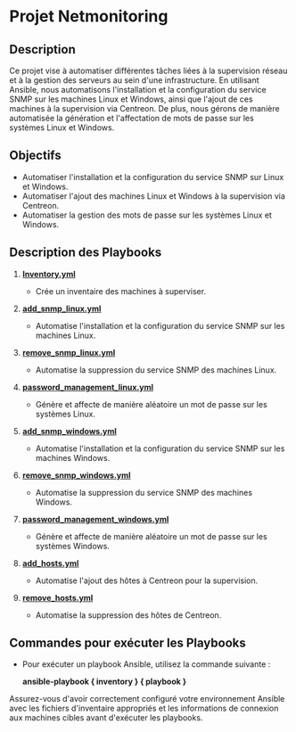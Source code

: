 # Projet Netmonitoring

## Description
Ce projet vise à automatiser différentes tâches liées à la supervision réseau et à la gestion des serveurs au sein d'une infrastructure. En utilisant Ansible, nous automatisons l'installation et la configuration du service SNMP sur les machines Linux et Windows, ainsi que l'ajout de ces machines à la supervision via Centreon. De plus, nous gérons de manière automatisée la génération et l'affectation de mots de passe sur les systèmes Linux et Windows.

## Objectifs
- Automatiser l'installation et la configuration du service SNMP sur Linux et Windows.
- Automatiser l'ajout des machines Linux et Windows à la supervision via Centreon.
- Automatiser la gestion des mots de passe sur les systèmes Linux et Windows.

## Description des Playbooks

1. **[Inventory.yml](https://github.com/sushitsu/ansible-project/Inventory/Inventory.yml)**
    - Crée un inventaire des machines à superviser.

2. **[add_snmp_linux.yml](https://github.com/sushitsu/ansible-project/Playbooks/add_snmp_linux.yml)**
    - Automatise l'installation et la configuration du service SNMP sur les machines Linux.

3. **[remove_snmp_linux.yml](https://github.com/sushitsu/ansible-project/Playbooks/remove_snmp_linux.yml)**
    - Automatise la suppression du service SNMP des machines Linux.

4. **[password_management_linux.yml](https://github.com/sushitsu/ansible-project/Playbooks/password_management_linux.yml)**
    - Génère et affecte de manière aléatoire un mot de passe sur les systèmes Linux.

5. **[add_snmp_windows.yml](https://github.com/sushitsu/ansible-project/Playbooks/add_snmp_windows.yml)**
    - Automatise l'installation et la configuration du service SNMP sur les machines Windows.

6. **[remove_snmp_windows.yml](https://github.com/sushitsu/ansible-project/Playbooks/remove_snmp_windows.yml)**
    - Automatise la suppression du service SNMP des machines Windows.

7. **[password_management_windows.yml](https://github.com/sushitsu/ansible-project/Playbooks/password_management_windows.yml)**
    - Génère et affecte de manière aléatoire un mot de passe sur les systèmes Windows.

8. **[add_hosts.yml](https://github.com/sushitsu/ansible-project/Playbooks/add_hosts.yml)**
    - Automatise l'ajout des hôtes à Centreon pour la supervision.

9. **[remove_hosts.yml](https://github.com/sushitsu/ansible-project/Playbooks/remove_hosts.yml)**
    - Automatise la suppression des hôtes de Centreon.

## Commandes pour exécuter les Playbooks

- Pour exécuter un playbook Ansible, utilisez la commande suivante :

  **ansible-playbook { inventory } { playbook }**

Assurez-vous d'avoir correctement configuré votre environnement Ansible avec les fichiers d'inventaire appropriés et les informations de connexion aux machines cibles avant d'exécuter les playbooks.

